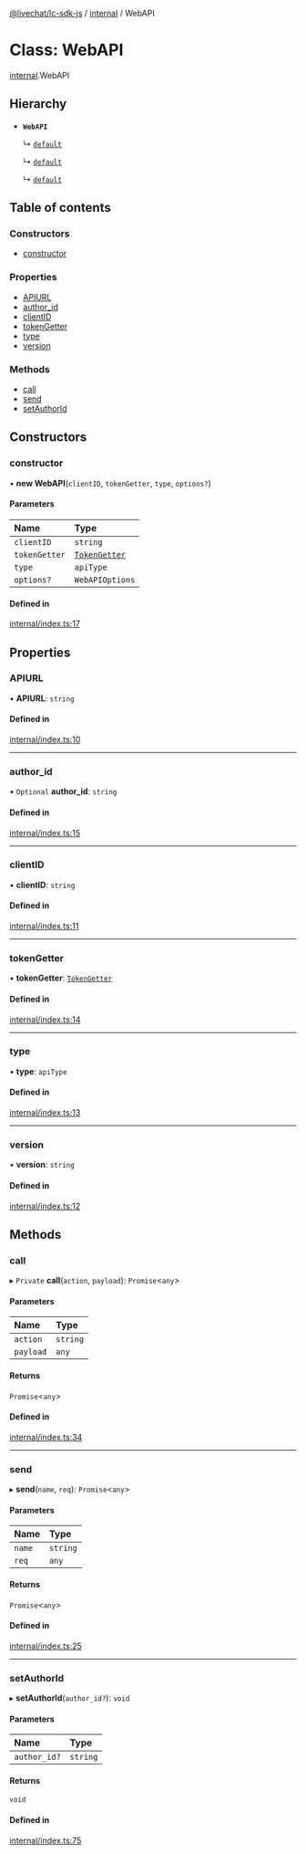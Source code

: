 [@livechat/lc-sdk-js](../README.md) / [internal](../modules/internal.md) / WebAPI

# Class: WebAPI

[internal](../modules/internal.md).WebAPI

## Hierarchy

- **`WebAPI`**

  ↳ [`default`](agent_web.default.md)

  ↳ [`default`](configuration.default.md)

  ↳ [`default`](customer_web.default.md)

## Table of contents

### Constructors

- [constructor](internal.WebAPI.md#constructor)

### Properties

- [APIURL](internal.WebAPI.md#apiurl)
- [author\_id](internal.WebAPI.md#author_id)
- [clientID](internal.WebAPI.md#clientid)
- [tokenGetter](internal.WebAPI.md#tokengetter)
- [type](internal.WebAPI.md#type)
- [version](internal.WebAPI.md#version)

### Methods

- [call](internal.WebAPI.md#call)
- [send](internal.WebAPI.md#send)
- [setAuthorId](internal.WebAPI.md#setauthorid)

## Constructors

### constructor

• **new WebAPI**(`clientID`, `tokenGetter`, `type`, `options?`)

#### Parameters

| Name | Type |
| :------ | :------ |
| `clientID` | `string` |
| `tokenGetter` | [`TokenGetter`](../modules/authorization.md#tokengetter) |
| `type` | `apiType` |
| `options?` | `WebAPIOptions` |

#### Defined in

[internal/index.ts:17](https://github.com/livechat/lc-sdk-js/blob/5f5afdd/src/internal/index.ts#L17)

## Properties

### APIURL

• **APIURL**: `string`

#### Defined in

[internal/index.ts:10](https://github.com/livechat/lc-sdk-js/blob/5f5afdd/src/internal/index.ts#L10)

___

### author\_id

• `Optional` **author\_id**: `string`

#### Defined in

[internal/index.ts:15](https://github.com/livechat/lc-sdk-js/blob/5f5afdd/src/internal/index.ts#L15)

___

### clientID

• **clientID**: `string`

#### Defined in

[internal/index.ts:11](https://github.com/livechat/lc-sdk-js/blob/5f5afdd/src/internal/index.ts#L11)

___

### tokenGetter

• **tokenGetter**: [`TokenGetter`](../modules/authorization.md#tokengetter)

#### Defined in

[internal/index.ts:14](https://github.com/livechat/lc-sdk-js/blob/5f5afdd/src/internal/index.ts#L14)

___

### type

• **type**: `apiType`

#### Defined in

[internal/index.ts:13](https://github.com/livechat/lc-sdk-js/blob/5f5afdd/src/internal/index.ts#L13)

___

### version

• **version**: `string`

#### Defined in

[internal/index.ts:12](https://github.com/livechat/lc-sdk-js/blob/5f5afdd/src/internal/index.ts#L12)

## Methods

### call

▸ `Private` **call**(`action`, `payload`): `Promise`<`any`\>

#### Parameters

| Name | Type |
| :------ | :------ |
| `action` | `string` |
| `payload` | `any` |

#### Returns

`Promise`<`any`\>

#### Defined in

[internal/index.ts:34](https://github.com/livechat/lc-sdk-js/blob/5f5afdd/src/internal/index.ts#L34)

___

### send

▸ **send**(`name`, `req`): `Promise`<`any`\>

#### Parameters

| Name | Type |
| :------ | :------ |
| `name` | `string` |
| `req` | `any` |

#### Returns

`Promise`<`any`\>

#### Defined in

[internal/index.ts:25](https://github.com/livechat/lc-sdk-js/blob/5f5afdd/src/internal/index.ts#L25)

___

### setAuthorId

▸ **setAuthorId**(`author_id?`): `void`

#### Parameters

| Name | Type |
| :------ | :------ |
| `author_id?` | `string` |

#### Returns

`void`

#### Defined in

[internal/index.ts:75](https://github.com/livechat/lc-sdk-js/blob/5f5afdd/src/internal/index.ts#L75)
